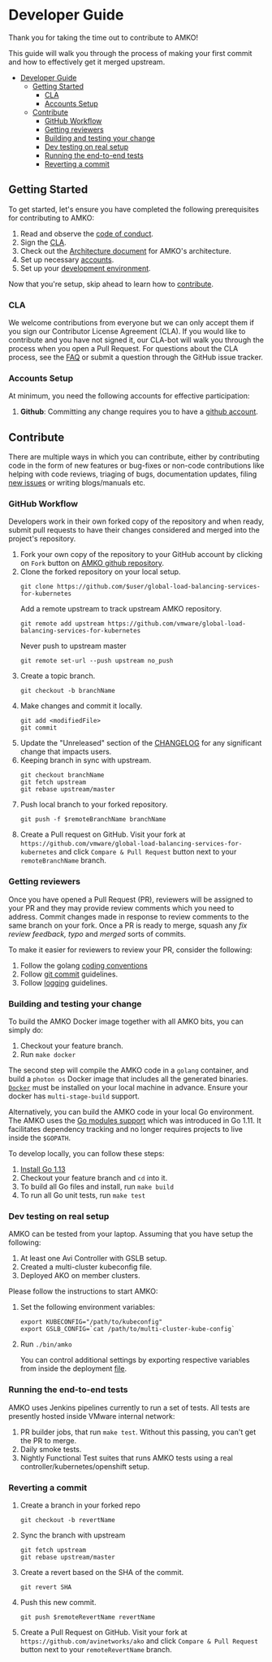 # Developer Guide

Thank you for taking the time out to contribute to AMKO!

This guide will walk you through the process of making your first commit and how
to effectively get it merged upstream.

- [Developer Guide](#developer-guide)
  - [Getting Started](#getting-started)
    - [CLA](#cla)
    - [Accounts Setup](#accounts-setup)
  - [Contribute](#contribute)
    - [GitHub Workflow](#github-workflow)
    - [Getting reviewers](#getting-reviewers)
    - [Building and testing your change](#building-and-testing-your-change)
    - [Dev testing on real setup](#dev-testing-on-real-setup)
    - [Running the end-to-end tests](#running-the-end-to-end-tests)
    - [Reverting a commit](#reverting-a-commit)

## Getting Started

To get started, let's ensure you have completed the following prerequisites for
contributing to AMKO:
1. Read and observe the [code of conduct](CODE_OF_CONDUCT.md).
2. Sign the [CLA](#cla).
3. Check out the [Architecture document](docs/architecture.md) for AMKO's architecture.
4. Set up necessary [accounts](#accounts-setup).
5. Set up your [development environment](#dev-testing-on-real-setup).

Now that you're setup, skip ahead to learn how to [contribute](#contribute). 

### CLA

We welcome contributions from everyone but we can only accept them if you sign
our Contributor License Agreement (CLA). If you would like to contribute and you
have not signed it, our CLA-bot will walk you through the process when you open
a Pull Request. For questions about the CLA process, see the
[FAQ](https://cla.vmware.com/faq) or submit a question through the GitHub issue
tracker.

### Accounts Setup

At minimum, you need the following accounts for effective participation:

1. **Github**: Committing any change requires you to have a [github
   account](https://github.com/join).


## Contribute

There are multiple ways in which you can contribute, either by contributing
code in the form of new features or bug-fixes or non-code contributions like
helping with code reviews, triaging of bugs, documentation updates, filing
[new issues](#filing-an-issue) or writing blogs/manuals etc.


### GitHub Workflow

Developers work in their own forked copy of the repository and when ready,
submit pull requests to have their changes considered and merged into the
project's repository.

1. Fork your own copy of the repository to your GitHub account by clicking on
   `Fork` button on [AMKO github repository](https://github.com/vmware/global-load-balancing-services-for-kubernetes).
2. Clone the forked repository on your local setup.
    ```
    git clone https://github.com/$user/global-load-balancing-services-for-kubernetes
    ```
    Add a remote upstream to track upstream AMKO repository.
    ```
    git remote add upstream https://github.com/vmware/global-load-balancing-services-for-kubernetes
    ```
    Never push to upstream master
    ```
    git remote set-url --push upstream no_push
    ```
3. Create a topic branch.
    ```
    git checkout -b branchName
    ```
4. Make changes and commit it locally.
    ```
    git add <modifiedFile>
    git commit
    ```
5. Update the "Unreleased" section of the [CHANGELOG](CHANGELOG.md) for any
   significant change that impacts users.
6. Keeping branch in sync with upstream.
    ```
    git checkout branchName
    git fetch upstream
    git rebase upstream/master
    ```
7. Push local branch to your forked repository.
    ```
    git push -f $remoteBranchName branchName
    ```
8. Create a Pull request on GitHub.
   Visit your fork at `https://github.com/vmware/global-load-balancing-services-for-kubernetes` and click
   `Compare & Pull Request` button next to your `remoteBranchName` branch.

### Getting reviewers

Once you have opened a Pull Request (PR), reviewers will be assigned to your
PR and they may provide review comments which you need to address.
Commit changes made in response to review comments to the same branch on your
fork. Once a PR is ready to merge, squash any *fix review feedback, typo*
and *merged* sorts of commits.

To make it easier for reviewers to review your PR, consider the following:
1. Follow the golang [coding conventions](https://github.com/golang/go/wiki/CodeReviewComments)
2. Follow [git commit](https://chris.beams.io/posts/git-commit/) guidelines.
3. Follow [logging](docs/logging.md) guidelines.

### Building and testing your change

To build the AMKO Docker image together with all AMKO bits, you can simply
do:

1. Checkout your feature branch.
2. Run `make docker`

The second step will compile the AMKO code in a `golang` container, and build
a `photon os` Docker image that includes all the generated binaries. [`Docker`](https://docs.docker.com/install)
must be installed on your local machine in advance. Ensure your docker has `multi-stage-build` support.

Alternatively, you can build the AMKO code in your local Go environment. The
AMKO uses the [Go modules support](https://github.com/golang/go/wiki/Modules) which was introduced in Go 1.11. It
facilitates dependency tracking and no longer requires projects to live inside
the `$GOPATH`.

To develop locally, you can follow these steps:

 1. [Install Go 1.13](https://golang.org/doc/install)
 2. Checkout your feature branch and `cd` into it.
 3. To build all Go files and install, run `make build`
 4. To run all Go unit tests, run `make test`

### Dev testing on real setup

AMKO can be tested from your laptop. Assuming that you have setup the following:
 1. At least one Avi Controller with GSLB setup.
 2. Created a multi-cluster kubeconfig file.
 3. Deployed AKO on member clusters.

Please follow the instructions to start AMKO:

 1. Set the following environment variables:
    ```
    export KUBECONFIG="/path/to/kubeconfig"
    export GSLB_CONFIG=`cat /path/to/multi-cluster-kube-config`
    ```
 2. Run `./bin/amko`

     You can control additional settings by exporting respective variables from inside the deployment [file](https://github.com/vmware/global-load-balancing-services-for-kubernetes/blob/master/helm/amko/templates/statefulset.yaml).

### Running the end-to-end tests

AMKO uses Jenkins pipelines currently to run a set of tests.
All tests are presently hosted inside VMware internal network:

 1. PR builder jobs, that run `make test`. Without this passing, you can't get the PR to merge.
 2. Daily smoke tests. 
 3. Nightly Functional Test suites that runs AMKO tests using a real controller/kubernetes/openshift setup.

### Reverting a commit

1. Create a branch in your forked repo
    ```
    git checkout -b revertName
    ```
2. Sync the branch with upstream
    ```
    git fetch upstream
    git rebase upstream/master
    ```
3. Create a revert based on the SHA of the commit.
    ```
    git revert SHA
    ```
4. Push this new commit.
    ```
    git push $remoteRevertName revertName
    ```
5. Create a Pull Request on GitHub.
   Visit your fork at `https://github.com/avinetworks/ako` and click
   `Compare & Pull Request` button next to your `remoteRevertName` branch.
